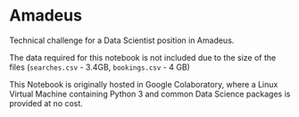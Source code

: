# Amadeus
Technical challenge for a Data Scientist position in Amadeus.

The data required for this notebook is not included due to the size of the files (`searches.csv` - 3.4GB, `bookings.csv` - 4 GB)

This Notebook is originally hosted in Google Colaboratory, where a Linux Virtual Machine containing Python 3 and common Data Science packages is provided at no cost.
